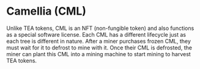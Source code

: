 # Camellia (CML)
Unlike TEA tokens, CML is an NFT (non-fungible token) and also functions as a special software license. Each CML has a different lifecycle just as each tree is different in nature. After a miner purchases frozen CML, they must wait for it to defrost to mine with it. Once their CML is defrosted, the miner can plant this CML into a mining machine to start mining to harvest TEA tokens. 